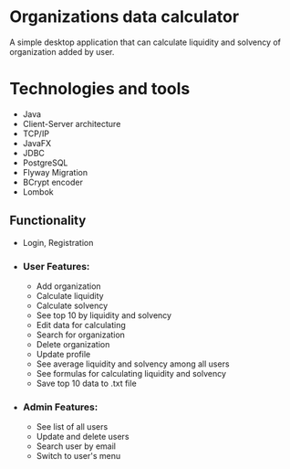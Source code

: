 
# Organizations data calculator
A simple desktop application that can calculate liquidity and solvency of organization added by user.


# Technologies and tools
- Java
- Client-Server architecture
- TCP/IP
- JavaFX
- JDBC
- PostgreSQL
- Flyway Migration
- BCrypt encoder
- Lombok




## Functionality

- Login, Registration
- ### User Features:
  - Add organization
  - Calculate liquidity
  - Calculate solvency
  - See top 10 by liquidity and solvency
  - Edit data for calculating
  - Search for organization
  - Delete organization
  - Update profile
  - See average liquidity and solvency  among all users
  - See formulas for calculating liquidity and solvency
  - Save top 10 data to .txt file
- ### Admin Features:
  - See list of all users
  - Update and delete users
  - Search user by email
  - Switch to user's menu
